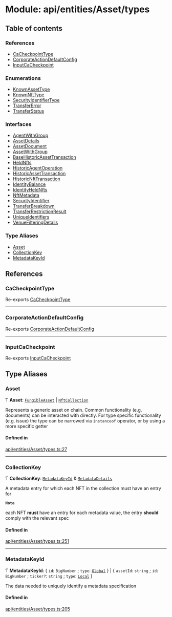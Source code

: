 # Module: api/entities/Asset/types

## Table of contents

### References

- [CaCheckpointType](../wiki/api.entities.Asset.types#cacheckpointtype)
- [CorporateActionDefaultConfig](../wiki/api.entities.Asset.types#corporateactiondefaultconfig)
- [InputCaCheckpoint](../wiki/api.entities.Asset.types#inputcacheckpoint)

### Enumerations

- [KnownAssetType](../wiki/api.entities.Asset.types.KnownAssetType)
- [KnownNftType](../wiki/api.entities.Asset.types.KnownNftType)
- [SecurityIdentifierType](../wiki/api.entities.Asset.types.SecurityIdentifierType)
- [TransferError](../wiki/api.entities.Asset.types.TransferError)
- [TransferStatus](../wiki/api.entities.Asset.types.TransferStatus)

### Interfaces

- [AgentWithGroup](../wiki/api.entities.Asset.types.AgentWithGroup)
- [AssetDetails](../wiki/api.entities.Asset.types.AssetDetails)
- [AssetDocument](../wiki/api.entities.Asset.types.AssetDocument)
- [AssetWithGroup](../wiki/api.entities.Asset.types.AssetWithGroup)
- [BaseHistoricAssetTransaction](../wiki/api.entities.Asset.types.BaseHistoricAssetTransaction)
- [HeldNfts](../wiki/api.entities.Asset.types.HeldNfts)
- [HistoricAgentOperation](../wiki/api.entities.Asset.types.HistoricAgentOperation)
- [HistoricAssetTransaction](../wiki/api.entities.Asset.types.HistoricAssetTransaction)
- [HistoricNftTransaction](../wiki/api.entities.Asset.types.HistoricNftTransaction)
- [IdentityBalance](../wiki/api.entities.Asset.types.IdentityBalance)
- [IdentityHeldNfts](../wiki/api.entities.Asset.types.IdentityHeldNfts)
- [NftMetadata](../wiki/api.entities.Asset.types.NftMetadata)
- [SecurityIdentifier](../wiki/api.entities.Asset.types.SecurityIdentifier)
- [TransferBreakdown](../wiki/api.entities.Asset.types.TransferBreakdown)
- [TransferRestrictionResult](../wiki/api.entities.Asset.types.TransferRestrictionResult)
- [UniqueIdentifiers](../wiki/api.entities.Asset.types.UniqueIdentifiers)
- [VenueFilteringDetails](../wiki/api.entities.Asset.types.VenueFilteringDetails)

### Type Aliases

- [Asset](../wiki/api.entities.Asset.types#asset)
- [CollectionKey](../wiki/api.entities.Asset.types#collectionkey)
- [MetadataKeyId](../wiki/api.entities.Asset.types#metadatakeyid)

## References

### CaCheckpointType

Re-exports [CaCheckpointType](../wiki/api.entities.Asset.Fungible.Checkpoints.types.CaCheckpointType)

___

### CorporateActionDefaultConfig

Re-exports [CorporateActionDefaultConfig](../wiki/api.entities.Asset.Fungible.CorporateActions.types.CorporateActionDefaultConfig)

___

### InputCaCheckpoint

Re-exports [InputCaCheckpoint](../wiki/api.entities.Asset.Fungible.Checkpoints.types#inputcacheckpoint)

## Type Aliases

### Asset

Ƭ **Asset**: [`FungibleAsset`](../wiki/api.entities.Asset.Fungible.FungibleAsset) \| [`NftCollection`](../wiki/api.entities.Asset.NonFungible.NftCollection.NftCollection)

Represents a generic asset on chain. Common functionality (e.g. documents) can be interacted with directly. For type specific functionality (e.g. issue) the type can
be narrowed via `instanceof` operator, or by using a more specific getter

#### Defined in

[api/entities/Asset/types.ts:27](https://github.com/PolymeshAssociation/polymesh-sdk/blob/9a8715021/src/api/entities/Asset/types.ts#L27)

___

### CollectionKey

Ƭ **CollectionKey**: [`MetadataKeyId`](../wiki/api.entities.Asset.types#metadatakeyid) & [`MetadataDetails`](../wiki/api.entities.MetadataEntry.types.MetadataDetails)

A metadata entry for which each NFT in the collection must have an entry for

**`Note`**

each NFT **must** have an entry for each metadata value, the entry **should** comply with the relevant spec

#### Defined in

[api/entities/Asset/types.ts:251](https://github.com/PolymeshAssociation/polymesh-sdk/blob/9a8715021/src/api/entities/Asset/types.ts#L251)

___

### MetadataKeyId

Ƭ **MetadataKeyId**: \{ `id`: `BigNumber` ; `type`: [`Global`](../wiki/api.entities.MetadataEntry.types.MetadataType#global)  } \| \{ `assetId`: `string` ; `id`: `BigNumber` ; `ticker?`: `string` ; `type`: [`Local`](../wiki/api.entities.MetadataEntry.types.MetadataType#local)  }

The data needed to uniquely identify a metadata specification

#### Defined in

[api/entities/Asset/types.ts:205](https://github.com/PolymeshAssociation/polymesh-sdk/blob/9a8715021/src/api/entities/Asset/types.ts#L205)
